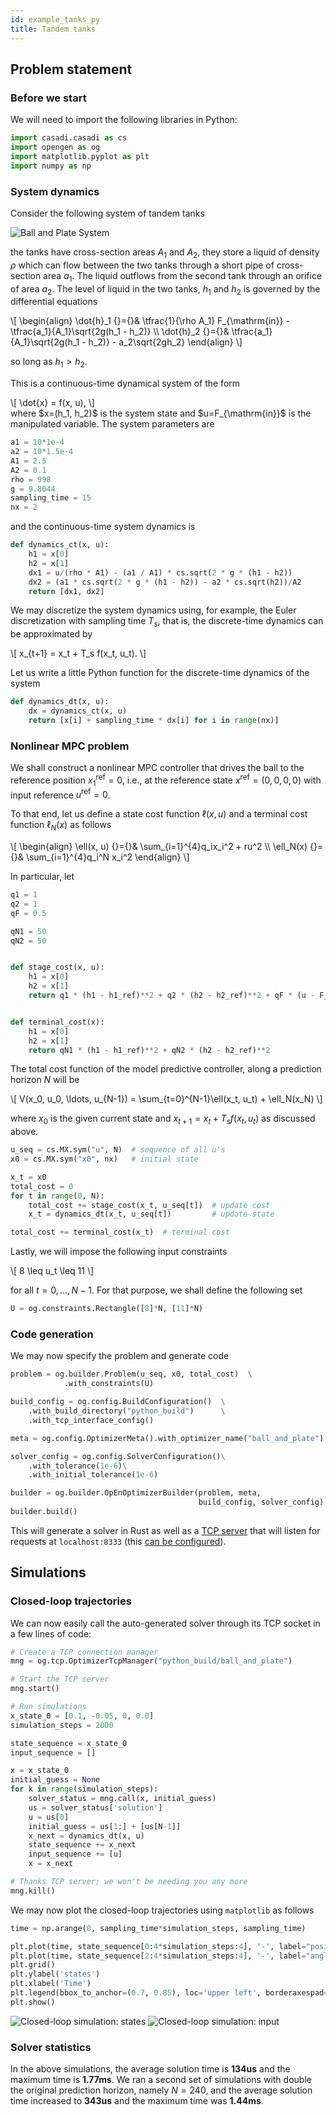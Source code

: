 ```yaml
---
id: example_tanks_py
title: Tandem tanks
---
```



<script type="text/x-mathjax-config">MathJax.Hub.Config({tex2jax: {inlineMath: [['$','$'], ['\\(','\\)']]}});</script>
<script type="text/javascript" async src="https://cdn.mathjax.org/mathjax/latest/MathJax.js?config=TeX-AMS-MML_HTMLorMML"></script>

## Problem statement

### Before we start

We will need to import the following libraries in Python:

```python
import casadi.casadi as cs
import opengen as og
import matplotlib.pyplot as plt
import numpy as np
```

### System dynamics
Consider the following system of tandem tanks

<img src="/optimization-engine/img/i_tanks.png" alt="Ball and Plate System">

the tanks have cross-section areas $A_1$ and $A_2$, they store a liquid of density
$\rho$ which can flow between the two tanks through a short pipe of cross-section 
area $a_1$. The liquid outflows from the second tank through an orifice of area 
$a_2$. The level of liquid in the two tanks, $h_1$ and $h_2$ is governed by the 
differential equations

<div class="math">
\[
\begin{align}
\dot{h}_1 {}={}& \tfrac{1}{\rho A_1} F_{\mathrm{in}} - \tfrac{a_1}{A_1}\sqrt{2g(h_1 - h_2)}
\\
\dot{h}_2 {}={}& \tfrac{a_1}{A_1}\sqrt{2g(h_1 - h_2)} - a_2\sqrt{2gh_2}
\end{align}
\]
</div>

so long as $h_1 > h_2$.

This is a continuous-time dynamical system of the form 
<div class="math">
\[
\dot{x} = f(x, u),
\]
</div>
where $x=(h_1, h_2)$ is the system state and $u=F_{\mathrm{in}}$ is the manipulated variable.
The system parameters are 

```python
a1 = 10*1e-4
a2 = 10*1.5e-4
A1 = 2.5
A2 = 0.1
rho = 998
g = 9.8044
sampling_time = 15
nx = 2
```

and the continuous-time system dynamics is
```python
def dynamics_ct(x, u):
    h1 = x[0]
    h2 = x[1]
    dx1 = u/(rho * A1) - (a1 / A1) * cs.sqrt(2 * g * (h1 - h2))
    dx2 = (a1 * cs.sqrt(2 * g * (h1 - h2)) - a2 * cs.sqrt(h2))/A2
    return [dx1, dx2]
```

We may discretize the system dynamics using, for example, the Euler discretization 
with sampling time $T_s$, that is, the discrete-time dynamics can be approximated
by

<div class="math">
\[
x_{t+1} = x_t + T_s f(x_t, u_t).
\]
</div>

Let us write a little Python function for the discrete-time dynamics of the system

```python
def dynamics_dt(x, u):
    dx = dynamics_ct(x, u)
    return [x[i] + sampling_time * dx[i] for i in range(nx)]
```


### Nonlinear MPC problem
We shall construct a nonlinear MPC controller that drives the ball to the reference
position $x_1^{\mathrm{ref}}=0$, i.e., at the reference state $x^{\mathrm{ref}}=(0,0,0,0)$
with input reference $u^{\mathrm{ref}}=0$.

To that end, let us define a state cost function $\ell(x, u)$ and a terminal cost
function $\ell_N(x)$ as follows

<div class="math">
\[
\begin{align}
\ell(x, u) {}={}& \sum_{i=1}^{4}q_ix_i^2 + ru^2
\\
\ell_N(x) {}={}& \sum_{i=1}^{4}q_i^N x_i^2
\end{align}
\]
</div>

In particular, let

```python
q1 = 1
q2 = 1
qF = 0.5

qN1 = 50
qN2 = 50


def stage_cost(x, u):
    h1 = x[0]
    h2 = x[1]
    return q1 * (h1 - h1_ref)**2 + q2 * (h2 - h2_ref)**2 + qF * (u - F_ref)**2


def terminal_cost(x):
    h1 = x[0]
    h2 = x[1]
    return qN1 * (h1 - h1_ref)**2 + qN2 * (h2 - h2_ref)**2
```

The total cost function of the model predictive controller, along a prediction 
horizon $N$ will be

<div class="math">
\[
V(x_0, u_0, \ldots, u_{N-1}) = \sum_{t=0}^{N-1}\ell(x_t, u_t) + \ell_N(x_N)
\]
</div>

where $x_0$ is the given current state and $x_{t+1} = x_t + T_sf(x_t, u_t)$ as
discussed above.

```python
u_seq = cs.MX.sym("u", N)  # sequence of all u's
x0 = cs.MX.sym("x0", nx)   # initial state

x_t = x0
total_cost = 0
for t in range(0, N):
    total_cost += stage_cost(x_t, u_seq[t])  # update cost
    x_t = dynamics_dt(x_t, u_seq[t])         # update state

total_cost += terminal_cost(x_t)  # terminal cost
```

Lastly, we will impose the following input constraints

<div class="math">
\[
8 \leq u_t \leq 11
\]
</div>

for all $t=0,\ldots,N-1$. For that purpose, we shall define the following set

```python
U = og.constraints.Rectangle([8]*N, [11]*N)
```

### Code generation
We may now specify the problem and generate code

```python
problem = og.builder.Problem(u_seq, x0, total_cost)  \
            .with_constraints(U)

build_config = og.config.BuildConfiguration()  \
    .with_build_directory("python_build")      \
    .with_tcp_interface_config()

meta = og.config.OptimizerMeta().with_optimizer_name("ball_and_plate")

solver_config = og.config.SolverConfiguration()\
    .with_tolerance(1e-6)\
    .with_initial_tolerance(1e-6)

builder = og.builder.OpEnOptimizerBuilder(problem, meta,
                                          build_config, solver_config)
builder.build()
```

This will generate a solver in Rust as well as a [TCP server](./python-tcp-ip) that will 
listen for requests at `localhost:8333` (this [can be configured](python-advanced#tcp-ip-interface)).



## Simulations

### Closed-loop trajectories

We can now easily call the auto-generated solver through its TCP socket 
in a few lines of code:

```python
# Create a TCP connection manager
mng = og.tcp.OptimizerTcpManager("python_build/ball_and_plate")

# Start the TCP server
mng.start()

# Run simulations
x_state_0 = [0.1, -0.05, 0, 0.0]
simulation_steps = 2000

state_sequence = x_state_0
input_sequence = []

x = x_state_0
initial_guess = None
for k in range(simulation_steps):
    solver_status = mng.call(x, initial_guess)
    us = solver_status['solution']
    u = us[0]
    initial_guess = us[1:] + [us[N-1]]
    x_next = dynamics_dt(x, u)
    state_sequence += x_next
    input_sequence += [u]
    x = x_next

# Thanks TCP server; we won't be needing you any more
mng.kill()
```

We may now plot the closed-loop trajectories using `matplotlib` as follows

```python
time = np.arange(0, sampling_time*simulation_steps, sampling_time)

plt.plot(time, state_sequence[0:4*simulation_steps:4], '-', label="position")
plt.plot(time, state_sequence[2:4*simulation_steps:4], '-', label="angle")
plt.grid()
plt.ylabel('states')
plt.xlabel('Time')
plt.legend(bbox_to_anchor=(0.7, 0.85), loc='upper left', borderaxespad=0.)
plt.show()
```

<img src="/optimization-engine/img/tanks_1.png" alt="Closed-loop simulation: states">
<img src="/optimization-engine/img/tanks_2.png" alt="Closed-loop simulation: input">



### Solver statistics
In the above simulations, the average solution time is **134us** and the maximum time is **1.77ms**.
We ran a second set of simulations with double the original prediction horizon,
namely $N=240$, and the average solution time increased to **343us** and the maximum time was
**1.44ms**.

